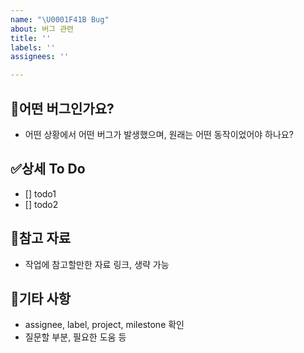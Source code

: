 ```yaml
---
name: "\U0001F41B Bug"
about: 버그 관련
title: ''
labels: ''
assignees: ''

---
```


## **📝어떤 버그인가요?**
- 어떤 상황에서 어떤 버그가 발생했으며, 원래는 어떤 동작이었어야 하나요?

## **✅상세 To Do**
- [] todo1
- [] todo2

## **🧐참고 자료**
- 작업에 참고할만한 자료 링크, 생략 가능

## **💬기타 사항**
- assignee, label, project, milestone 확인
- 질문할 부분, 필요한 도움 등
